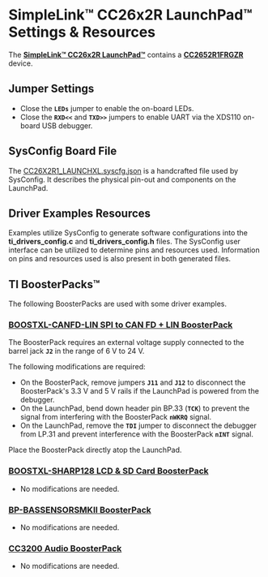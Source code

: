# SimpleLink&trade; CC26x2R LaunchPad&trade; Settings & Resources

The [__SimpleLink&trade; CC26x2R LaunchPad&trade;__][launchpad] contains a
[__CC2652R1FRGZR__][device] device.

## Jumper Settings

* Close the __`LEDs`__ jumper to enable the on-board LEDs.
* Close the __`RXD<<`__ and __`TXD>>`__ jumpers to enable UART via the XDS110 on-board USB debugger.

## SysConfig Board File

The [CC26X2R1_LAUNCHXL.syscfg.json](../.meta/CC26X2R1_LAUNCHXL.syscfg.json)
is a handcrafted file used by SysConfig. It describes the physical pin-out
and components on the LaunchPad.

## Driver Examples Resources

Examples utilize SysConfig to generate software configurations into
the __ti_drivers_config.c__ and __ti_drivers_config.h__ files. The SysConfig
user interface can be utilized to determine pins and resources used.
Information on pins and resources used is also present in both generated files.

## TI BoosterPacks&trade;

The following BoosterPacks are used with some driver examples.

### [__BOOSTXL-CANFD-LIN SPI to CAN FD + LIN BoosterPack__][boostxl-canfd-lin]

The BoosterPack requires an external voltage supply connected to the barrel jack __`J2`__ in the range of 6 V to 24 V.

The following modifications are required:

* On the BoosterPack, remove jumpers __`J11`__ and __`J12`__ to disconnect the BoosterPack's 3.3 V and 5 V rails if the
  LaunchPad is powered from the debugger.
* On the LaunchPad, bend down header pin BP.33 (__`TCK`__) to prevent the signal from interfering with the BoosterPack
  __`nWKRQ`__ signal.
* On the LaunchPad, remove the __`TDI`__ jumper to disconnect the debugger from LP.31 and prevent interference with the
  BoosterPack __`nINT`__ signal.

Place the BoosterPack directly atop the LaunchPad.

### [__BOOSTXL-SHARP128 LCD & SD Card BoosterPack__][boostxl-sharp128]

* No modifications are needed.

### [__BP-BASSENSORSMKII BoosterPack__][bp-bassensorsmkii]

* No modifications are needed.

### [__CC3200 Audio BoosterPack__][cc3200audboost]

* No modifications are needed.

[device]: https://www.ti.com/product/CC2652R
[launchpad]: https://www.ti.com/tool/LAUNCHXL-CC26X2R1
[boostxl-canfd-lin]: https://www.ti.com/tool/BOOSTXL-CANFD-LIN
[boostxl-sharp128]: https://www.ti.com/tool/BOOSTXL-SHARP128
[bp-bassensorsmkii]: https://www.ti.com/tool/BP-BASSENSORSMKII
[cc3200audboost]: https://www.ti.com/tool/CC3200AUDBOOST
